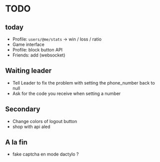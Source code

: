 # TODO
## today
- Profile: `users/@me/stats` -> win / loss / ratio
- Game interface
- Profile: block button API
- Friends: add (websocket)

## Waiting leader
- Tell Leader to fix the problem with setting the phone_number back to null
- Ask for the code you receive when setting a number

## Secondary
- Change colors of logout button
- shop with api aled

## A la fin
- fake captcha en mode dactylo ?
